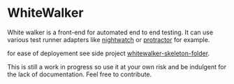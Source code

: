 # WhiteWalker
White walker is a front-end for automated end to end testing. It can use various test runner adapters like [nightwatch](http://nightwatchjs.org/) or [protractor](http://angular.github.io/protractor/#/) for example.

for ease of deployement see side project [whitewalker-skeleton-folder](https://github.com/malko/whitewalker-skeleton-folder).

This is still a work in progress so use it at your own risk and be indulgent for the lack of documentation.
Feel free to contribute.
